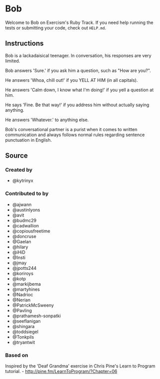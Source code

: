 # Bob

Welcome to Bob on Exercism's Ruby Track.
If you need help running the tests or submitting your code, check out `HELP.md`.

## Instructions

Bob is a lackadaisical teenager. In conversation, his responses are very limited.

Bob answers 'Sure.' if you ask him a question, such as "How are you?".

He answers 'Whoa, chill out!' if you YELL AT HIM (in all capitals).

He answers 'Calm down, I know what I'm doing!' if you yell a question at him.

He says 'Fine. Be that way!' if you address him without actually saying
anything.

He answers 'Whatever.' to anything else.

Bob's conversational partner is a purist when it comes to written communication and always follows normal rules regarding sentence punctuation in English.

## Source

### Created by

- @kytrinyx

### Contributed to by

- @ajwann
- @austinlyons
- @avit
- @budmc29
- @cadwallion
- @copiousfreetime
- @doncruse
- @Gaelan
- @hilary
- @iHiD
- @Insti
- @jmay
- @jpotts244
- @koriroys
- @kotp
- @markijbema
- @martyhines
- @Nadrioc
- @Nerian
- @PatrickMcSweeny
- @Pavling
- @prathamesh-sonpatki
- @seeflanigan
- @shingara
- @toddsiegel
- @Tonkpils
- @tryantwit

### Based on

Inspired by the 'Deaf Grandma' exercise in Chris Pine's Learn to Program tutorial. - http://pine.fm/LearnToProgram/?Chapter=06
